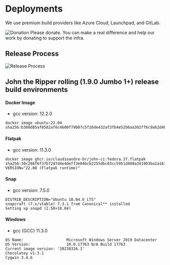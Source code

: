 # Deployments

We use premium build providers like Azure Cloud, Launchpad, and GitLab.

![Donation](https://img.shields.io/badge/Donate-Yes-brightgreen?style=flat&logo=github-sponsors) Please donate. You can make a real difference and help our work by donating to support the infra.

## Release Process

![Release Process](https://mermaid.ink/img/pako:eNptkV1LwzAUhv_KIVcK22AgXhSZbK37gImFKl6svThNzrrQNilpMtF1_91080KluXpJ3uc8cHJiXAtiASsMNgd4jVIF_sx3MfISC6mKDMbjWbdpIdyALh87WNw85Gb2jMphBYlFY13T30wmk9srvegRWEx3K7KQaGc4Qeg1fWtpdA1vTWsNYZ399KcXIDzFRh-lINOerw_hxb2Sdou593cQ7fYY7HEsqC2tbuAysUIbY5n9RrboFD80KDp4GkAShU32T7F2Ocy5lVq1HSwHoEjzkkyfNjUW9IeffzlDENHxJU46WA_Q71IJ_dH28f4ulzZjI1aTqVEKv_1TPyxl9kA1pSzwUdAeXWVTlqqzr6KzOvlUnAXWOBox1wi0FEn0_1YzL6taOn8DO1uWKQ?type=png)

## John the Ripper rolling (1.9.0 Jumbo 1+) release build environments

#### Docker Image

- gcc version: 12.2.0

```text
docker image ubuntu:22.04
sha256:b360d85af0582af0c4600f79b07c5f26de432af3fb4e52b6aa302ff6c9a62d4b
```

#### Flatpak

- gcc version: 11.3.0

```text
docker image ghcr.io/claudioandre-br/john-ci:fedora.37.flatpak
sha256:30c286f6f37b72d7d4e4deff3e04bcb2255dbc03cc5951d408a341903ba1a167
VERSION="22.08 (Flatpak runtime)"
```

#### Snap

- gcc version: 7.5.0

```text
DISTRIB_DESCRIPTION="Ubuntu 18.04.6 LTS"
snapcraft (7.x/stable) 7.3.1 from Canonical** installed
Setting up snapd (2.58+18.04)
```

#### Windows

- gcc (GCC) 11.3.0

```text
OS Name:                   Microsoft Windows Server 2019 Datacenter
OS Version:                10.0.17763 N/A Build 17763
Current image version: '20230326.1'
Chocolatey v1.3.1
Cygwin 3.4.6
```
